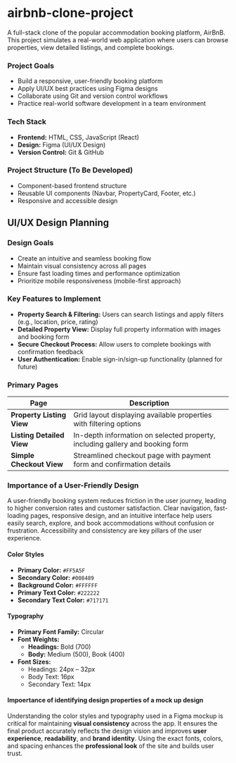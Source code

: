# airbnb-clone-project

A full-stack clone of the popular accommodation booking platform, AirBnB. This project simulates a real-world web application where users can browse properties, view detailed listings, and complete bookings.

### Project Goals
- Build a responsive, user-friendly booking platform
- Apply UI/UX best practices using Figma designs
- Collaborate using Git and version control workflows
- Practice real-world software development in a team environment

### Tech Stack
- **Frontend:** HTML, CSS, JavaScript (React)
- **Design:** Figma (UI/UX Design)
- **Version Control:** Git & GitHub

### Project Structure (To Be Developed)
- Component-based frontend structure
- Reusable UI components (Navbar, PropertyCard, Footer, etc.)
- Responsive and accessible design


## UI/UX Design Planning

### Design Goals
- Create an intuitive and seamless booking flow
- Maintain visual consistency across all pages
- Ensure fast loading times and performance optimization
- Prioritize mobile responsiveness (mobile-first approach)

### Key Features to Implement
- **Property Search & Filtering:** Users can search listings and apply filters (e.g., location, price, rating)
- **Detailed Property View:** Display full property information with images and booking form
- **Secure Checkout Process:** Allow users to complete bookings with confirmation feedback
- **User Authentication:** Enable sign-in/sign-up functionality (planned for future)

### Primary Pages

| Page                  | Description                                                                 |
|------------------------|------------------------------------------------------------------------------|
| **Property Listing View** | Grid layout displaying available properties with filtering options          |
| **Listing Detailed View** | In-depth information on selected property, including gallery and booking form |
| **Simple Checkout View**  | Streamlined checkout page with payment form and confirmation details         |

### Importance of a User-Friendly Design
A user-friendly booking system reduces friction in the user journey, leading to higher conversion rates and customer satisfaction. Clear navigation, fast-loading pages, responsive design, and an intuitive interface help users easily search, explore, and book accommodations without confusion or frustration. Accessibility and consistency are key pillars of the user experience.

#### Color Styles
- **Primary Color:** `#FF5A5F`
- **Secondary Color:** `#008489`
- **Background Color:** `#FFFFFF`
- **Primary Text Color:** `#222222`
- **Secondary Text Color:** `#717171`

#### Typography
- **Primary Font Family:** Circular
- **Font Weights:**
  - **Headings:** Bold (700)
  - **Body:** Medium (500), Book (400)
- **Font Sizes:**
  - Headings: 24px – 32px
  - Body Text: 16px
  - Secondary Text: 14px

#### Impoertance of identifying design properties of a mock up design
Understanding the color styles and typography used in a Figma mockup is critical for maintaining **visual consistency** across the app. It ensures the final product accurately reflects the design vision and improves **user experience**, **readability**, and **brand identity**. Using the exact fonts, colors, and spacing enhances the **professional look** of the site and builds user trust.


